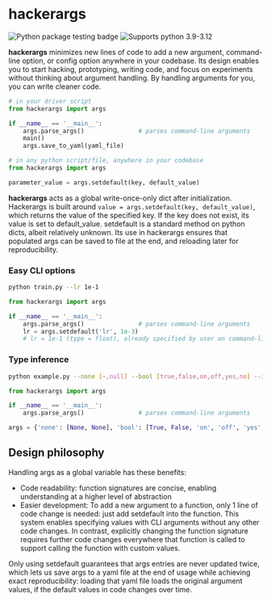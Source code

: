# hackerargs

![Python package testing badge](https://github.com/maxwshen/hackerargs/actions/workflows/python-package.yml/badge.svg)
![Supports python 3.9-3.12](https://img.shields.io/badge/python-3.9%20%7C%203.10%20%7C%203.11%20%7C%203.12-blue)

**hackerargs** minimizes new lines of code to add a new argument, command-line option,
or config option anywhere in your codebase.
Its design enables you to start hacking, prototyping, writing code,
and focus on experiments without thinking about argument handling.
By handling arguments for you, you can write cleaner code.

```python
# in your driver script
from hackerargs import args

if __name__ == '__main__':
    args.parse_args()               # parses command-line arguments
    main()
    args.save_to_yaml(yaml_file)
```

```python
# in any python script/file, anywhere in your codebase
from hackerargs import args

parameter_value = args.setdefault(key, default_value)
```

**hackerargs** acts as a global write-once-only dict after initialization.
Hackerargs is built around `value = args.setdefault(key, default_value)`,
which returns the value of the specified key.
If the key does not exist, its value is set to default_value.
setdefault is a standard method on python dicts, albeit relatively unknown.
Its use in hackerargs ensures that populated args can be saved to file at the end,
and reloading later for reproducibility.

### Easy CLI options

```bash
python train.py --lr 1e-1
```

```python
from hackerargs import args

if __name__ == '__main__':
    args.parse_args()               # parses command-line arguments
    lr = args.setdefault('lr', 1e-3)
    # lr = 1e-1 (type = float), already specified by user on command-line
```


### Type inference

```bash
python example.py --none [~,null] --bool [true,false,on,off,yes,no] --int 42 --float 3.14159 --list [LITE,RES_ACID,SUS_DEXT]
```

```python
from hackerargs import args

if __name__ == '__main__':
    args.parse_args()               # parses command-line arguments
```

```python
args = {'none': [None, None], 'bool': [True, False, 'on', 'off', 'yes', 'no'], 'int': 42, 'float': 3.14159, 'list': ['LITE', 'RES_ACID', 'SUS_DEXT']}
```

Design philosophy
-----------------
Handling args as a global variable has these benefits:
+ Code readability: function signatures are concise, enabling understanding
    at a higher level of abstraction
+ Easier development: To add a new argument to a function, only 1 line of
    code change is needed: just add setdefault into the function. 
    This system enables specifying values with CLI arguments without any 
    other code changes. In contrast, explicitly changing the function
    signature requires further code changes everywhere that function is called
    to support calling the function with custom values.

Only using setdefault guarantees that args entries are never updated
twice, which lets us save args to a yaml file at the end of usage
while achieving exact reproducibility: loading that yaml file loads
the original argument values, if the default values in code changes over
time.
